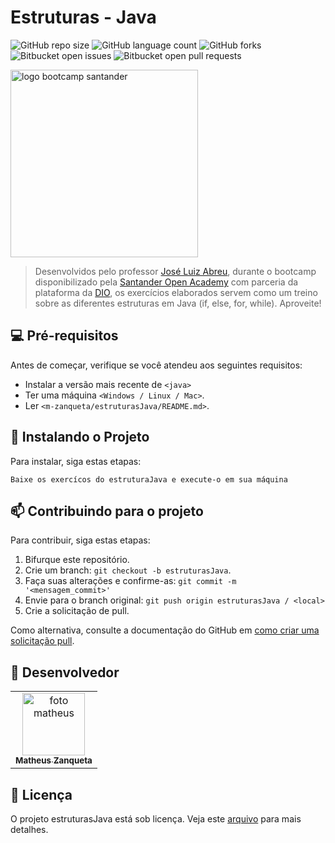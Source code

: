 # Estruturas - Java

![GitHub repo size](https://img.shields.io/github/repo-size/m-zanqueta/estruturasJava?style=for-the-badge)
![GitHub language count](https://img.shields.io/github/languages/count/m-zanqueta/estruturasJava?style=for-the-badge)
![GitHub forks](https://img.shields.io/github/forks/m-zanqueta/estruturasJava?style=for-the-badge)
![Bitbucket open issues](https://img.shields.io/bitbucket/issues/m-zanqueta/estruturasJava?style=for-the-badge)
![Bitbucket open pull requests](https://img.shields.io/bitbucket/pr-raw/m-zanqueta/estruturasJava?style=for-the-badge)


<img src="https://github.com/user-attachments/assets/507dfbba-61a7-4375-bb12-2daf8ae545cf" width="300px;" alt="logo bootcamp santander"/><br>


> Desenvolvidos pelo professor <a href="https://www.linkedin.com/in/josé-luiz-abreu-cardoso-junior-18483872">José Luiz Abreu</a>, durante o bootcamp disponibilizado pela <a href="https://www.linkedin.com/company/santander-open-academy">Santander Open Academy</a> com parceria da plataforma da <a href="https://www.linkedin.com/school/dio-makethechange/posts/?feedView=all">DIO</a>, os exercícios elaborados servem como um treino sobre as diferentes estruturas em Java (if, else, for, while).
> Aproveite!

## 💻 Pré-requisitos

Antes de começar, verifique se você atendeu aos seguintes requisitos:

- Instalar a versão mais recente de `<java>`
- Ter uma máquina `<Windows / Linux / Mac>`.
- Ler `<m-zanqueta/estruturasJava/README.md>`.

## 🚀 Instalando o Projeto

Para instalar, siga estas etapas:

```
Baixe os exercícos do estruturaJava e execute-o em sua máquina
```

## 📫 Contribuindo para o projeto

Para contribuir, siga estas etapas:

1. Bifurque este repositório.
2. Crie um branch: `git checkout -b estruturasJava`.
3. Faça suas alterações e confirme-as: `git commit -m '<mensagem_commit>'`
4. Envie para o branch original: `git push origin estruturasJava / <local>`
5. Crie a solicitação de pull.

Como alternativa, consulte a documentação do GitHub em [como criar uma solicitação pull](https://help.github.com/en/github/collaborating-with-issues-and-pull-requests/creating-a-pull-request).

## 🤝 Desenvolvedor

<table>
  <tr>
    <td align="center">
      <a href="https://github.com/m-zanqueta" title="link matheus">
        <img src="https://avatars.githubusercontent.com/u/164265012?v=4" width="100px;" alt="foto matheus"/><br>
        <sub>
          <b>Matheus Zanqueta</b>
        </sub>
      </a>
    </td>
  </tr>
</table>


## 📝 Licença

O projeto estruturasJava está sob licença. Veja este [arquivo](LICENSE.md) para mais detalhes. 
